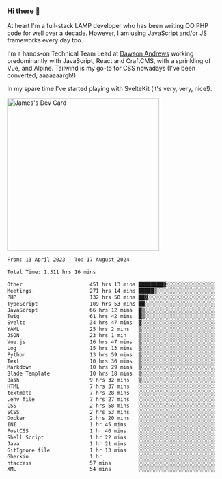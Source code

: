 ### Hi there 👋

<!--
**JamesNock/JamesNock** is a ✨ _special_ ✨ repository because its `README.md` (this file) appears on your GitHub profile.

Here are some ideas to get you started:

- 🔭 I’m currently working on ...
- 🌱 I’m currently learning ...
- 👯 I’m looking to collaborate on ...
- 🤔 I’m looking for help with ...
- 💬 Ask me about ...
- 📫 How to reach me: ...
- 😄 Pronouns: ...
- ⚡ Fun fact: ...
-->
At heart I'm a full-stack LAMP developer who has been writing OO PHP code for well over a decade. However, I am using JavaScript and/or JS frameworks every day too.

I'm a hands-on Technical Team Lead at [Dawson Andrews](https://www.dawsonandrews.com/) working predominantly with JavaScript, React and CraftCMS, with a sprinkling of Vue, and Alpine. Tailwind is my go-to for CSS nowadays (I've been converted, aaaaaaargh!).

In my spare time I've started playing with SvelteKit (it's very, very, nice!).

<a href="https://app.daily.dev/h2onock"><img src="https://api.daily.dev/devcards/v2/XQraFlxE3JPWOlcSuOB2K.png?type=default&r=18u" width="356" alt="James's Dev Card"/></a>

<!--START_SECTION:waka-->

```txt
From: 13 April 2023 - To: 17 August 2024

Total Time: 1,311 hrs 16 mins

Other                      451 hrs 13 mins ████████▓░░░░░░░░░░░░░░░░   34.42 %
Meetings                   271 hrs 14 mins █████▒░░░░░░░░░░░░░░░░░░░   20.69 %
PHP                        132 hrs 50 mins ██▓░░░░░░░░░░░░░░░░░░░░░░   10.13 %
TypeScript                 109 hrs 53 mins ██░░░░░░░░░░░░░░░░░░░░░░░   08.38 %
JavaScript                 66 hrs 12 mins  █▒░░░░░░░░░░░░░░░░░░░░░░░   05.05 %
Twig                       61 hrs 42 mins  █▒░░░░░░░░░░░░░░░░░░░░░░░   04.71 %
Svelte                     34 hrs 47 mins  ▓░░░░░░░░░░░░░░░░░░░░░░░░   02.65 %
YAML                       25 hrs 2 mins   ▒░░░░░░░░░░░░░░░░░░░░░░░░   01.91 %
JSON                       23 hrs 1 min    ▒░░░░░░░░░░░░░░░░░░░░░░░░   01.76 %
Vue.js                     16 hrs 47 mins  ▒░░░░░░░░░░░░░░░░░░░░░░░░   01.28 %
Log                        15 hrs 13 mins  ▒░░░░░░░░░░░░░░░░░░░░░░░░   01.16 %
Python                     13 hrs 59 mins  ▒░░░░░░░░░░░░░░░░░░░░░░░░   01.07 %
Text                       10 hrs 36 mins  ▒░░░░░░░░░░░░░░░░░░░░░░░░   00.81 %
Markdown                   10 hrs 29 mins  ▒░░░░░░░░░░░░░░░░░░░░░░░░   00.80 %
Blade Template             10 hrs 18 mins  ▒░░░░░░░░░░░░░░░░░░░░░░░░   00.79 %
Bash                       9 hrs 32 mins   ▒░░░░░░░░░░░░░░░░░░░░░░░░   00.73 %
HTML                       7 hrs 37 mins   ░░░░░░░░░░░░░░░░░░░░░░░░░   00.58 %
textmate                   7 hrs 28 mins   ░░░░░░░░░░░░░░░░░░░░░░░░░   00.57 %
.env file                  7 hrs 27 mins   ░░░░░░░░░░░░░░░░░░░░░░░░░   00.57 %
CSS                        2 hrs 58 mins   ░░░░░░░░░░░░░░░░░░░░░░░░░   00.23 %
SCSS                       2 hrs 53 mins   ░░░░░░░░░░░░░░░░░░░░░░░░░   00.22 %
Docker                     2 hrs 20 mins   ░░░░░░░░░░░░░░░░░░░░░░░░░   00.18 %
INI                        1 hr 45 mins    ░░░░░░░░░░░░░░░░░░░░░░░░░   00.13 %
PostCSS                    1 hr 40 mins    ░░░░░░░░░░░░░░░░░░░░░░░░░   00.13 %
Shell Script               1 hr 22 mins    ░░░░░░░░░░░░░░░░░░░░░░░░░   00.10 %
Java                       1 hr 21 mins    ░░░░░░░░░░░░░░░░░░░░░░░░░   00.10 %
GitIgnore file             1 hr 13 mins    ░░░░░░░░░░░░░░░░░░░░░░░░░   00.09 %
Gherkin                    1 hr            ░░░░░░░░░░░░░░░░░░░░░░░░░   00.08 %
htaccess                   57 mins         ░░░░░░░░░░░░░░░░░░░░░░░░░   00.07 %
XML                        54 mins         ░░░░░░░░░░░░░░░░░░░░░░░░░   00.07 %
```

<!--END_SECTION:waka-->
